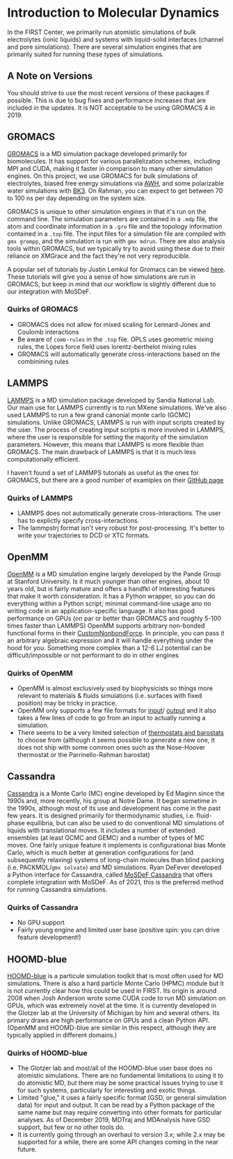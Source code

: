 # Introduction to Molecular Dynamics

In the FIRST Center, we primarily run atomistic simulations of bulk electrolytes (ionic liquids) and systems
with liquid-solid interfaces (channel and pore simulations).  There are several simulation engines that are
primarily suited for running these types of simulations.

## A Note on Versions

You should strive to use the most recent versions of these packages if possible.  This is due to bug fixes
and performance increases that are included in the updates.  It is NOT acceptable to be using GROMACS 4 in
2019.

## GROMACS

[GROMACS](http://www.gromacs.org) is a MD simulation package developed primarily for biomolecules.  It has
support for various parallelization schemes, including MPI and CUDA, making it faster in comparison to many
other simulation engines.  On this project, we use GROMACS for bulk simulations of electrolytes, biased free
energy simulations via
[AWH](http://manual.gromacs.org/documentation/2019-beta1/reference-manual/special/awh.html), and some
polarizable water simulations with [BK3](https://github.com/Marcello-Sega/BK3-water-model).  On Rahman, you
can expect to get between 70 to 100 ns per day depending on the system size.

GROMACS is unique to other simulation engines in that it's run on the command line.  The simulation
parameters are contained in a `.mdp` file, the atom and coordinate information in a `.gro` file and the
topology information contained in a `.top` file.  The input files for a simulation file are compiled with
`gmx grompp`, and the simulation is run with `gmx mdrun`.  There are also analysis tools within GROMACS, but
we typically try to avoid using these due to their reliance on XMGrace and the fact they're not very
reproducible.

A popular set of tutorials by Justin Lemkul for Gromacs can be viewed [here](http://www.mdtutorials.com/gmx/).
These tutorials will give you a sense of how simulations are run in GROMACS, but keep in mind that our
workflow is slightly different due to our integration with MoSDeF.

### Quirks of GROMACS
- GROMACS does not allow for mixed scaling for Lennard-Jones and Coulomb interactions
- Be aware of `comb-rules` in the `.top` file.  OPLS uses geometric mixing rules, the Lopes force field uses
  lorentz-berthelot mixing rules
- GROMACS will automatically generate cross-interactions based on the combinining rules

## LAMMPS
[LAMMPS](https://lammps.sandia.gov) is a MD simulation package developed by Sandia National Lab.  Our main
use for LAMMPS currently is to run MXene simulations.  We've also used LAMMPS to run a few grand canonial
monte carlo (GCMC) simulations.  Unlike GROMACS, LAMMPS is run with input scripts created by the user.  The
process of creating input scripts is more involved in LAMMPS, where the user is responsible for setting the
majority of the simulation parameters.  However, this means that LAMMPS is more flexible than GROMACS.  The
main drawback of LAMMPS is that it is much less computationally efficient.

I haven't found a set of LAMMPS tutorials as useful as the ones for GROMACS, but there are a good number of
examlples on their [GitHub page](https://github.com/lammps/lammps/tree/master/examples)

### Quirks of LAMMPS
- LAMMPS does not automatically generate cross-interactions.  The user has to explictly specify
  cross-interactions.
- The lammpstrj format isn't very robust for post-processing.  It's better to write your trajectories to DCD
  or XTC formats.

## OpenMM
[OpenMM](http://openmm.org/) is a MD simulation engine largely developed by the Pande
Group at Stanford University.  Is it much younger than other engines, about 10 years old, but is
fairly mature and offers a handfkl of interesting features that make it worth consideration.  It has
a Python wrapper, so you can do everything within a Python script; minimal command-line usage ano no
writing code in an application-specific language.  It also has good performance on GPUs (on par or
better than GROMACS and roughly 5-100 times faster than LAMMPS) OpenMM supports arbitrary non-bonded
functional forms in their
[CustomNonbondForce](http://docs.openmm.org/7.0.0/api-c++/generated/OpenMM.CustomNonbondedForce.html).
In principle, you can pass it an arbitrary algebraic expression and it will handle everything under
the hood for you. Something more complex than a 12-6 LJ potential can be difficult/impossible or not
performant to do in other engines

### Quirks of OpenMM
- OpenMM is almost exclusively used by biophysicists so things more relevant to materials & fluids
  simulations (i.e. surfaces with fixed position) may be tricky in practice.
- OpenMM only supports a few file formats for
  [input](http://docs.openmm.org/latest/api-python/app.html#loaders-and-setup)/
  [output](http://docs.openmm.org/latest/api-python/app.html#reporting-output) and it also takes a
  few lines of code to go from an input to actually running a simulation.
- There seems to be a very limited selection of [thermostats and
  barostats](http://docs.openmm.org/latest/api-python/library.html#core-objects) to choose from
  (although it seems possible to generate a new one, it does not ship with some common ones such as
  the Nose-Hoover thermostat or the Parrinello-Rahman barostat)

## Cassandra
[Cassandra](https://cassandra.nd.edu/) is a Monte Carlo (MC) engine developed by Ed Maginn since the
1990s and, more recently, his group at Notre Dame. It began sometime in the 1990s, although most of
its use and development has come in the past few years. It is designed primarily for thermodynamic
studies, i.e. fluid-phase equilibria, but can also be used to do conventional MD simulations of
liquids with translational moves. It includes a number of extended ensembles (at least GCMC and
GEMC) and a number of types of MC moves. One fairly unique feature it implements is configurational
bias Monte Carlo, which is much better at generation configurations for (and subsequently relaxing)
systems of long-chain molecules than blind packing (i.e. PACKMOL/`gmx solvate`) and MD simulations.
Ryan DeFever developed a Python interface for Cassandra, called [MoSDeF Cassandra](https://github.com/MaginnGroup/mosdef_cassandra) that offers complete integration with
MoSDeF.
As of 2021, this is the preferred method for running Cassandra simulations.

### Quirks of Cassandra
- No GPU support
- Fairly young engine and limited user base (positive spin: you can drive feature development!)

## HOOMD-blue
[HOOMD-blue](http://glotzerlab.engin.umich.edu/hoomd-blue/) is a particule simulation toolkit that
is most often used for MD simulations. There is also a hard particle Monte Carlo (HPMC) module but
it is not currently clear how this could be used in FIRST. Its origin is around 2008 when Josh
Anderson wrote some CUDA code to run MD simulation on GPUs, which was extremely novel at the time.
It is currently developed in the Glotzer lab at the University of Michigan by him and several
others. Its primary draws are high performance on GPUs and a clean Python API. (OpenMM and HOOMD-blue
are similar in this respect, although they are typically applied in different domains.)

### Quirks of HOOMD-blue
- The Glotzer lab and most/all of the HOOMD-blue user base does no atomistic simulations. There are
  no fundamental limitations to using it to do atomistic MD, but there may be some practical issues
  trying to use it for such systems, particularly for interesting and exotic things.
- Limited "glue," it uses a fairly specific format (GSD, or general simulation data) for input and
  output. It can be read by a Python package of the same name but may require converting into other
  formats for particular analyses. As of December 2019, MDTraj and MDAnalysis have GSD support, but
  few or no other tools do.
- It is currently going through an overhaul to version 3.x; while 2.x may be supported for a while,
  there are some API changes coming in the near future.

